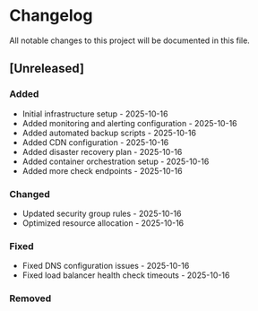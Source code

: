 # Changelog

All notable changes to this project will be documented in this file.

## [Unreleased]

### Added
- Initial infrastructure setup - 2025-10-16
- Added monitoring and alerting configuration - 2025-10-16
- Added automated backup scripts - 2025-10-16
- Added CDN configuration - 2025-10-16
- Added disaster recovery plan - 2025-10-16
- Added container orchestration setup - 2025-10-16
- Added more check endpoints - 2025-10-16

### Changed
- Updated security group rules - 2025-10-16
- Optimized resource allocation - 2025-10-16

### Fixed
- Fixed DNS configuration issues - 2025-10-16
- Fixed load balancer health check timeouts - 2025-10-16

### Removed
